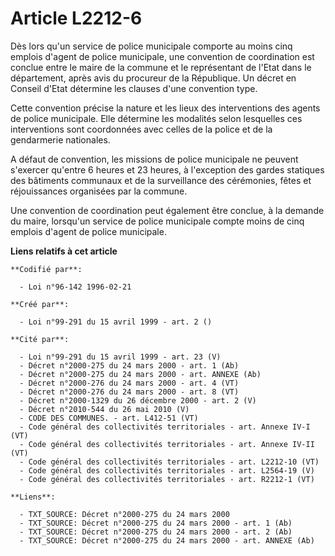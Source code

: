 # Article L2212-6

Dès lors qu'un service de police municipale comporte au moins cinq emplois d'agent de police municipale, une convention de
coordination est conclue entre le maire de la commune et le représentant de l'Etat dans le département, après avis du
procureur de la République. Un décret en Conseil d'Etat détermine les clauses d'une convention type.

Cette convention précise la nature et les lieux des interventions des agents de police municipale. Elle détermine les
modalités selon lesquelles ces interventions sont coordonnées avec celles de la police et de la gendarmerie nationales.

A défaut de convention, les missions de police municipale ne peuvent s'exercer qu'entre 6 heures et 23 heures, à l'exception
des gardes statiques des bâtiments communaux et de la surveillance des cérémonies, fêtes et réjouissances organisées par la
commune.

Une convention de coordination peut également être conclue, à la demande du maire, lorsqu'un service de police municipale
compte moins de cinq emplois d'agent de police municipale.

**Liens relatifs à cet article**

	**Codifié par**:

	  - Loi n°96-142 1996-02-21

	**Créé par**:

	  - Loi n°99-291 du 15 avril 1999 - art. 2 ()

	**Cité par**:

	  - Loi n°99-291 du 15 avril 1999 - art. 23 (V)
	  - Décret n°2000-275 du 24 mars 2000 - art. 1 (Ab)
	  - Décret n°2000-275 du 24 mars 2000 - art. ANNEXE (Ab)
	  - Décret n°2000-276 du 24 mars 2000 - art. 4 (VT)
	  - Décret n°2000-276 du 24 mars 2000 - art. 8 (VT)
	  - Décret n°2000-1329 du 26 décembre 2000 - art. 2 (V)
	  - Décret n°2010-544 du 26 mai 2010 (V)
	  - CODE DES COMMUNES. - art. L412-51 (VT)
	  - Code général des collectivités territoriales - art. Annexe IV-I (VT)
	  - Code général des collectivités territoriales - art. Annexe IV-II (VT)
	  - Code général des collectivités territoriales - art. L2212-10 (VT)
	  - Code général des collectivités territoriales - art. L2564-19 (V)
	  - Code général des collectivités territoriales - art. R2212-1 (VT)

	**Liens**:

	  - TXT_SOURCE: Décret n°2000-275 du 24 mars 2000
	  - TXT_SOURCE: Décret n°2000-275 du 24 mars 2000 - art. 1 (Ab)
	  - TXT_SOURCE: Décret n°2000-275 du 24 mars 2000 - art. 2 (Ab)
	  - TXT_SOURCE: Décret n°2000-275 du 24 mars 2000 - art. ANNEXE (Ab)
